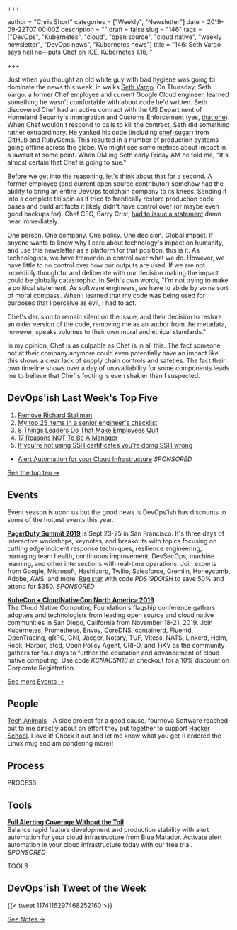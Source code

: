 +++

author = "Chris Short"
categories = ["Weekly", "Newsletter"]
date = 2019-09-22T07:00:00Z
description = ""
draft = false
slug = "146"
tags = ["DevOps", "Kubernetes", "cloud", "open source", "cloud native", "weekly newsletter", "DevOps news", "Kubernetes news"]
title = "146: Seth Vargo says hell no—puts Chef on ICE, Kubernetes 1.16, "

+++

Just when you thought an old white guy with bad hygiene was going to dominate the news this week, in walks [Seth Vargo](https://twitter.com/sethvargo). On Thursday, Seth Vargo, a former Chef employee and current Google Cloud engineer, learned something he wasn't comfortable with about code he'd written. Seth discovered Chef had an active contract with the US Department of Homeland Security's Immigration and Customs Enforcement (yes, [that one](https://time.com/5623148/migrant-detention-centers-conditions/)). When Chef wouldn't respond to calls to kill the contract, Seth did something rather extraordinary. He yanked his code (including [chef-sugar](https://github.com/sethvargo/chef-sugar)) from GitHub and RubyGems. This resulted in a number of production systems going offline across the globe. We might see some metrics about impact in a lawsuit at some point. When DM'ing Seth early Friday AM he told me, "It's almost certain that Chef is going to sue."

Before we get into the reasoning, let's think about that for a second. A former employee (and current open source contributor) somehow had the ability to bring an entire DevOps toolchain company to its knees. Sending it into a complete tailspin as it tried to frantically restore production code bases and build artifacts it likely didn't have control over (or maybe even good backups for). Chef CEO, Barry Crist, [had to issue a statement](https://blog.chef.io/2019/09/19/chefs-position-on-customer-engagement-in-the-public-and-private-sectors/) damn near immediately.

One person. One company. One policy. One decision. Global impact. If anyone wants to know why I care about technology's impact on humanity, and use this newsletter as a platform for that position, this is it. As technologists, we have tremendous control over what we do. However, we have little to no control over how our outputs are used. If we are not incredibly thoughtful and deliberate with our decision making the impact could be globally catastrophic. In Seth's own words, "I'm not trying to make a political statement. As software engineers, we have to abide by some sort of moral compass. When I learned that my code was being used for purposes that I perceive as evil, I had to act.

Chef's decision to remain silent on the issue, and their decision to restore an older version of the code, removing me as an author from the metadata, however, speaks volumes to their own moral and ethical standards."

In my opinion, Chef is as culpable as Chef is in all this. The fact someone not at their company anymore could even potentially have an impact like this shows a clear lack of supply chain controls and safeties. The fact their own timeline shows over a day of unavailiability for some components leads me to believe that Chef's footing is even shakier than I suspected.

## DevOps'ish Last Week's Top Five

1. [Remove Richard Stallman](https://medium.com/@selamie/remove-richard-stallman-fec6ec210794)
1. [My top 25 items in a senior engineer's checklist](https://medium.com/@littleblah/my-top-25-items-in-a-senior-engineers-checklist-c8e9f9f6e3c2)
1. [8 Things Leaders Do That Make Employees Quit](https://hbr.org/2019/09/8-things-leaders-do-that-make-employees-quit)
1. [17 Reasons NOT To Be A Manager](https://charity.wtf/2019/09/08/reasons-not-to-be-a-manager/)
1. [If you're not using SSH certificates you're doing SSH wrong](https://smallstep.com/blog/use-ssh-certificates/)

* [Alert Automation for your Cloud Infrastructure](https://www.bluematador.com/devopsish) *SPONSORED*

[See the top ten →](https://devopsish.com/146/notes/)

## Events

Event season is upon us but the good news is DevOps'ish has discounts to some of the hottest events this year.

[**PagerDuty Summit 2019**](https://summit.pagerduty.com/) is Sept 23-25 in San Francisco. It's three days of interactive workshops, keynotes, and breakouts with topics focusing on cutting edge incident response techniques, resilience engineering, managing team health, continuous improvement, DevSecOps, machine learning, and other intersections with real-time operations. Join experts from Google, Microsoft, Hashicorp, Twilio, Salesforce, Gremlin, Honeycomb, Adobe, AWS, and more. [Register](https://summit.pagerduty.com/summit2019/register?c_280637=PDS19OT) with code *PDS19DOISH* to save 50% and attend for $350. *SPONSORED*

[**KubeCon + CloudNativeCon North America 2019**](https://cshort.co/kcna19)  
The Cloud Native Computing Foundation's flagship conference gathers adopters and technologists from leading open source and cloud native communities in San Diego, California from November 18-21, 2019. Join Kubernetes, Prometheus, Envoy, CoreDNS, containerd, Fluentd, OpenTracing, gRPC, CNI, Jaeger, Notary, TUF, Vitess, NATS, Linkerd, Helm, Rook, Harbor, etcd, Open Policy Agent, CRI-O, and TiKV as the community gathers for four days to further the education and advancement of cloud native computing. Use code *KCNACSN10* at checkout for a 10% discount on Corporate Registration.

[See more Events →](https://devopsish.com/146/events/)

## People

[Tech Animals](http://www.git-tower.com/blog/tech-animals) - A side project for a good cause. fournova Software reached out to me directly about an effort they put together to support [Hacker School](https://www.betterplace.org/en/projects/58054-hacker-school-inspire-young-people-for-coding-and-integrate-refugees). I love it! Check it out and let me know what you get (I ordered the Linux mug and am pondering more)!



## Process

PROCESS

## Tools

[**Full Alerting Coverage Without the Toil**](https://www.bluematador.com/devopsish)  
Balance rapid feature development and production stability with alert automation for your cloud infrastructure from Blue Matador. Activate alert automation in your cloud infrastructure today with our free trial. *SPONSORED*

TOOLS

## DevOps'ish Tweet of the Week

{{< tweet 1174116297468252160 >}}

[See Notes →](https://devopsish.com/146/notes/)
